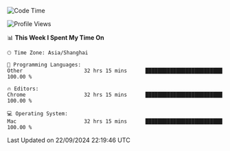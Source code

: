 <!--START_SECTION:waka-->
![Code Time](http://img.shields.io/badge/Code%20Time-2%2C789%20hrs%2021%20mins-blue)

![Profile Views](http://img.shields.io/badge/Profile%20Views-0-blue)

📊 **This Week I Spent My Time On** 

```text
🕑︎ Time Zone: Asia/Shanghai

💬 Programming Languages: 
Other                    32 hrs 15 mins      █████████████████████████   100.00 % 

🔥 Editors: 
Chrome                   32 hrs 15 mins      █████████████████████████   100.00 % 

💻 Operating System: 
Mac                      32 hrs 15 mins      █████████████████████████   100.00 % 
```


 Last Updated on 22/09/2024 22:19:46 UTC
<!--END_SECTION:waka-->